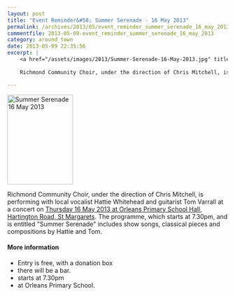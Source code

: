 ```yaml
---
layout: post
title: "Event Reminder&#58; Summer Serenade - 16 May 2013"
permalink: /archives/2013/05/event_reminder_summer_serenade_16_may_2013.html
commentfile: 2013-05-09-event_reminder_summer_serenade_16_may_2013
category: around_town
date: 2013-05-09 22:35:56
excerpt: |
    <a href="/assets/images/2013/Summer-Serenade-16-May-2013.jpg" title="See larger version of - Summer Serenade 16 May 2013"><img src="/assets/images/2013/Summer-Serenade-16-May-2013_thumb.jpg" width="150" height="205" alt="Summer Serenade 16 May 2013" class="photo right" /></a>
    
    Richmond Community Choir, under the direction of Chris Mitchell, is performing with local vocalist Hattie Whitehead and guitarist Tom Varrall at a concert on <a href="https://stmargarets.london/event/show/200705143886.">Thursday 16 May 2013 at Orleans Primary School Hall, Hartington Road, St Margarets</a>  The programme, which starts at 7.30pm, and is entitled "Summer Serenade" includes show songs, classical pieces and compositions by Hattie and Tom.

---
```


<a href="/assets/images/2013/Summer-Serenade-16-May-2013.jpg" title="See larger version of - Summer Serenade 16 May 2013"><img src="/assets/images/2013/Summer-Serenade-16-May-2013_thumb.jpg" width="150" height="205" alt="Summer Serenade 16 May 2013" class="photo right" /></a>

Richmond Community Choir, under the direction of Chris Mitchell, is performing with local vocalist Hattie Whitehead and guitarist Tom Varrall at a concert on [Thursday 16 May 2013 at Orleans Primary School Hall, Hartington Road, St Margarets](/event/show/200705143886). The programme, which starts at 7.30pm, and is entitled "Summer Serenade" includes show songs, classical pieces and compositions by Hattie and Tom.

#### More information

-   Entry is free, with a donation box
-   there will be a bar.
-   starts at 7.30pm
-   at Orleans Primary School.
